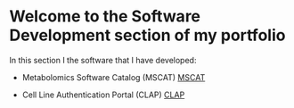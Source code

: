 # Welcome to the Software Development section of my portfolio

In this section I the software that I have developed:
- Metabolomics Software Catalog (MSCAT)
[MSCAT](https://mscat.metabolomicsworkbench.org/)

- Cell Line Authentication Portal (CLAP)
[CLAP](https://bioinformatics.cuanschutz.edu/CLAP/)